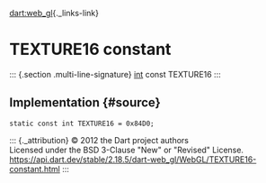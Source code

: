 [dart:web\_gl](../../dart-web_gl/dart-web_gl-library){._links-link}

TEXTURE16 constant
==================

::: {.section .multi-line-signature}
[int](../../dart-core/int-class) const TEXTURE16
:::

Implementation {#source}
--------------

``` {.language-dart data-language="dart"}
static const int TEXTURE16 = 0x84D0;
```

::: {._attribution}
© 2012 the Dart project authors\
Licensed under the BSD 3-Clause \"New\" or \"Revised\" License.\
<https://api.dart.dev/stable/2.18.5/dart-web_gl/WebGL/TEXTURE16-constant.html>
:::
